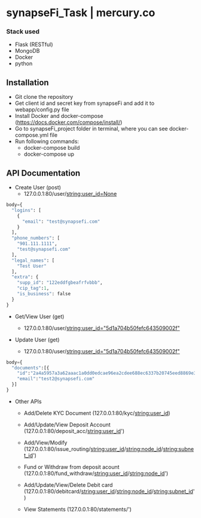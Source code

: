 # synapseFi_Task | mercury.co

### Stack used
* Flask (RESTful)
* MongoDB
* Docker
* python

## Installation
* Git clone the repository
* Get client id and secret key from synapseFi and add it to webapp/config.py file
* Install Docker and docker-compose (https://docs.docker.com/compose/install/)
* Go to synapseFi_project folder in terminal, where you can see docker-compose.yml file
* Run following commands:
    - docker-compose build
    - docker-compose up

## API Documentation

* Create User (post)
    - 127.0.0.1:80/user/<string:user_id=None>
```python
body={
  "logins": [
    {
      "email": "test@synapsefi.com"
    }
  ],
  "phone_numbers": [
    "901.111.1111",
    "test@synapsefi.com"
  ],
  "legal_names": [
    "Test User"
  ],
  "extra": {
    "supp_id": "122eddfgbeafrfvbbb",
    "cip_tag":1,
    "is_business": false
  }
}
```  

* Get/View User (get)
    - 127.0.0.1:80/user/<string:user_id="5d1a704b50fefc643509002f">

* Update User (get)
    - 127.0.0.1:80/user/<string:user_id="5d1a704b50fefc643509002f">
```python
body={
  "documents":[{
    "id":"2a4a5957a3a62aaac1a0dd0edcae96ea2cdee688ec6337b20745eed8869e3ac8",
    "email":"test2@synapsefi.com"
  }]
}
```


* Other APIs
  - Add/Delete KYC Document   (127.0.0.1:80/kyc/<string:user_id>)

  - Add/Update/View Deposit Account    (127.0.0.1:80/deposit_acc/<string:user_id>')
  - Add/View/Modify    (127.0.0.1:80/issue_routing/<string:user_id>/<string:node_id>/<string:subnet_id>')
  - Fund or Withdraw from deposit acount  (127.0.0.1:80/fund_withdraw/<string:user_id>/<string:node_id>')
  - Add/Update/View/Delete Debit card   (127.0.0.1:80/debitcard/<string:user_id>/<string:node_id>/<string:subnet_id>')
  - View Statements   (127.0.0.1:80/statements/')
